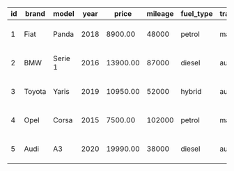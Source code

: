 
| id | brand | model   | year | price   | mileage | fuel_type | transmission | color  | doors | power_hp | emission_class | is_available | created_at          |
|----|-------|---------|------|---------|---------|-----------|--------------|--------|-------|----------|----------------|--------------|---------------------|
| 1  | Fiat  | Panda   | 2018 | 8900.00 | 48000   | petrol    | manual       | white  | 5     | 69       | Euro 6         | 1            | 2025-06-09 15:00:00 |
| 2  | BMW   | Serie 1 | 2016 | 13900.00| 87000   | diesel    | automatic    | black  | 3     | 116      | Euro 6         | 1            | 2025-06-08 10:45:00 |
| 3  | Toyota| Yaris   | 2019 | 10950.00| 52000   | hybrid    | automatic    | red    | 5     | 100      | Euro 6D-TEMP   | 0            | 2025-06-07 18:20:00 |
| 4  | Opel  | Corsa   | 2015 | 7500.00 | 102000  | petrol    | manual       | grey   | 5     | 90       | Euro 5         | 1            | 2025-06-06 12:00:00 |
| 5  | Audi  | A3      | 2020 | 19990.00| 38000   | diesel    | automatic    | blue   | 5     | 150      | Euro 6D        | 1            | 2025-06-05 16:45:00 |
